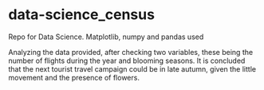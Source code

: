 # data-science_census
Repo for Data Science. Matplotlib, numpy and pandas used

Analyzing the data provided, after checking two variables, these being the number of flights during the year and blooming seasons. It is concluded that the next tourist travel campaign could be in late autumn, given the little movement and the presence of flowers.
